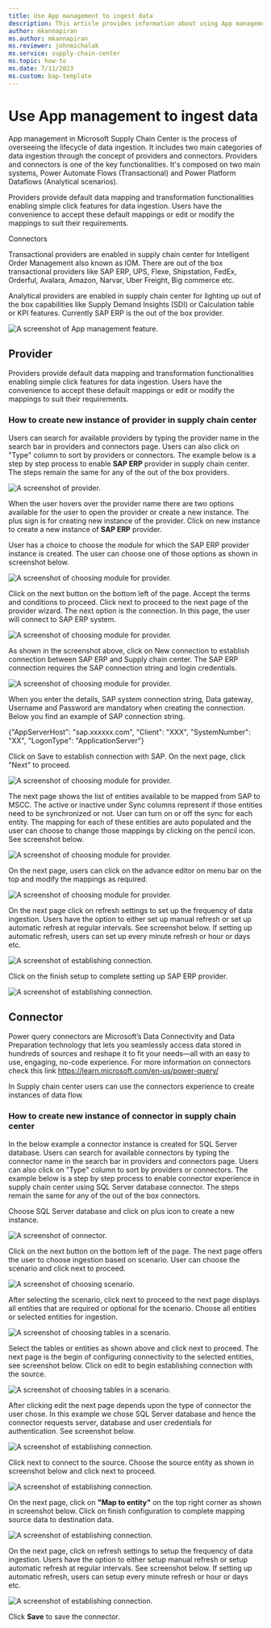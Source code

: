 ```yaml
---
title: Use App management to ingest data
description: This article provides information about using App management to ingest data with providers and connectors
author: mkannapiran
ms.author: mkannapiran
ms.reviewer: johnmichalak
ms.service: supply-chain-center
ms.topic: how-to
ms.date: 7/11/2023
ms.custom: bap-template
---
```


# Use App management to ingest data

App management in Microsoft Supply Chain Center is the process of overseeing the lifecycle of data ingestion. It includes two main categories of data ingestion through the concept of providers and connectors. Providers and connectors is one of the key functionalities. It's composed on two main systems, Power Automate Flows (Transactional) and Power Platform Dataflows (Analytical scenarios). 

Providers provide default data mapping and transformation functionalities enabling simple click features for data ingestion. Users have the convenience to accept these default mappings or edit or modify the mappings to suit their requirements.

Connectors

Transactional providers are enabled in supply chain center for Intelligent Order Management also known as IOM. There are out of the box transactional providers like SAP ERP, UPS, Flexe, Shipstation, FedEx, Orderful, Avalara, Amazon, Narvar, Uber Freight, Big commerce etc. 

Analytical providers are enabled in supply chain center for lighting up out of the box capabilities like Supply Demand Insights (SDI) or Calculation table or KPI features. Currently SAP ERP is the out of the box provider.

![A screenshot of App management feature.](media/app-management.png)



## Provider

Providers provide default data mapping and transformation functionalities enabling simple click features for data ingestion. Users have the convenience to accept these default mappings or edit or modify the mappings to suit their requirements. 

### How to create new instance of provider in supply chain center

Users can search for available providers by typing the provider name in the search bar in providers and connectors page. Users can also click on "Type" column to sort by providers or connectors. The example below is a step by step process to enable **SAP ERP** provider in supply chain center. The steps remain the same for any of the out of the box providers.

![A screenshot of provider.](media/sap-erp-provider.png)

When the user hovers over the provider name there are two options available for the user to open the provider or create a new instance. The plus sign is for creating new instance of the provider. Click on new instance to create a new instance of **SAP ERP** provider. 

User has a choice to choose the module for which the SAP ERP provider instance is created. The user can choose one of those options as shown in screenshot below.

![A screenshot of choosing module for provider.](media/sap-erp-provider-connect.png)

Click on the next button on the bottom left of the page. Accept the terms and conditions to proceed. Click next to proceed to the next page of the provider wizard. The next option is the connection. In this page, the user will connect to SAP ERP system.

![A screenshot of choosing module for provider.](media/sap-erp-provider-connection.png)

As shown in the screenshot above, click on New connection to establish connection between SAP ERP and Supply chain center. 
The SAP ERP connection requires the SAP connection string and login credentials. 

![A screenshot of choosing module for provider.](media/sap-erp-provider-connection-string.png)

When you enter the details, SAP system connection string, Data gateway, Username and Password are mandatory when creating the connection. Below you find an example of SAP connection string.

{"AppServerHost": "sap.xxxxxx.com", "Client": "XXX", "SystemNumber": "XX", "LogonType": "ApplicationServer"}

Click on Save to establish connection with SAP. On the next page, click "Next" to proceed.

![A screenshot of choosing module for provider.](media/sap-erp-connection-next.png)

The next page shows the list of entities available to be mapped from SAP to MSCC. The active or inactive under Sync columns represent if those entities need to be synchronized or not. User can turn on or off the sync for each entity. The mapping for each of these entities are auto populated and the user can choose to change those mappings by clicking on the pencil icon. See screenshot below.

![A screenshot of choosing module for provider.](media/sap-erp-provider-entity.png)

On the next page, users can click on the advance editor on menu bar on the top and modify the mappings as required.

![A screenshot of choosing module for provider.](media/sap-erp-mapping.png)

On the next page click on refresh settings to set up the frequency of data ingestion. Users have the option to either set up manual refresh or set up automatic refresh at regular intervals. See screenshot below. If setting up automatic refresh, users can set up every minute refresh or hour or days etc.

![A screenshot of establishing connection.](media/connector-refresh-settings.png)

Click on the finish setup to complete setting up SAP ERP provider.

![A screenshot of establishing connection.](media/sap-erp-connection-finish.png)
   

## Connector

Power query connectors are Microsoft’s Data Connectivity and Data Preparation technology that lets you seamlessly access data stored in hundreds of sources and reshape it to fit your needs—all with an easy to use, engaging, no-code experience. For more information on connectors check this link https://learn.microsoft.com/en-us/power-query/

In Supply chain center users can use the connectors experience to create instances of data flow. 

### How to create new instance of connector in supply chain center

In the below example a connector instance is created for SQL Server database. Users can search for available connectors by typing the connector name in the search bar in providers and connectors page. Users can also click on "Type" column to sort by providers or connectors. The example below is a step by step process to enable connector experience in supply chain center using SQL Server database connector. The steps remain the same for any of the out of the box connectors.

Choose SQL Server database and click on plus icon to create a new instance.

![A screenshot of connector.](media/connector-sql.png)

Click on the next button on the bottom left of the page. The next page offers the user to choose ingestion based on scenario. User can choose the scenario and click next to proceed. 

![A screenshot of choosing scenario.](media/connector-scenario.png)

After selecting the scenario, click next to proceed to the next page displays all entities that are required or optional for the scenario. Choose all entities or selected entities for ingestion.

![A screenshot of choosing tables in a scenario.](media/connector-scenario-table.png)

Select the tables or entities as shown above and click next to proceed. The next page is the begin of configuring connectivity to the selected entities, see screenshot below. Click on edit to begin establishing connection with the source.

![A screenshot of choosing tables in a scenario.](media/connector-configuration.png)

After clicking edit the next page depends upon the type of connector the user chose. In this example we chose SQL Server database and hence the connector requests server, database and user credentials for authentication. See screenshot below.

![A screenshot of establishing connection.](media/connector-sql-connection.png)

Click next to connect to the source. Choose the source entity as shown in screenshot below and click next to proceed.

![A screenshot of establishing connection.](media/connector-table-choose.png)

On the next page, click on **"Map to entity"** on the top right corner as shown in screenshot below. Click on finish configuration to complete mapping source data to destination data.

![A screenshot of establishing connection.](media/connector-mapping.png)

On the next page, click on refresh settings to setup the frequency of data ingestion. Users have the option to either setup manual refresh or setup automatic refresh at regular intervals. See screenshot below. If setting up automatic refresh, users can setup every minute refresh or hour or days etc.

![A screenshot of establishing connection.](media/connector-refresh-settings.png)

Click **Save** to save the connector.
